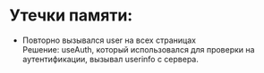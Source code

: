 # Утечки памяти:

- Повторно вызывался user на всех страницах
<br>Решение: useAuth, который использовался для проверки на аутентификации, вызывал userinfo с сервера.

